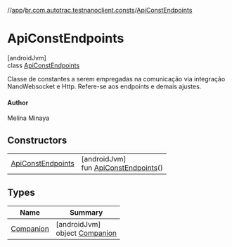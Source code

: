 //[app](../../../index.md)/[br.com.autotrac.testnanoclient.consts](../index.md)/[ApiConstEndpoints](index.md)

# ApiConstEndpoints

[androidJvm]\
class [ApiConstEndpoints](index.md)

Classe de constantes a serem empregadas na comunicação via integração NanoWebsocket e Http. Refere-se aos endpoints e demais ajustes.

#### Author

Melina Minaya

## Constructors

| | |
|---|---|
| [ApiConstEndpoints](-api-const-endpoints.md) | [androidJvm]<br>fun [ApiConstEndpoints](-api-const-endpoints.md)() |

## Types

| Name | Summary |
|---|---|
| [Companion](-companion/index.md) | [androidJvm]<br>object [Companion](-companion/index.md) |
